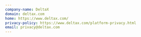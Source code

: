 ```yaml
---
company-name: DeltaX
domain: deltax.com
home: https://www.deltax.com/
privacy-policy: https://www.deltax.com/platform-privacy.html
email: privacy@deltax.com
---
```




